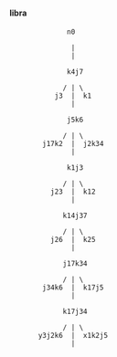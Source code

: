 #### libra  

                  n0 
				  
                   | 
                   | 

                  k4j7 
				  
                 / | \ 
               j3  |  k1 
                   |

                  j5k6 
 
                 / | \ 
            j17k2  |  j2k34 
                   | 

                  k1j3 

                 / | \ 
              j23  |  k12 
                   | 

                 k14j37 
 
                 / | \ 
              j26  |  k25 
                   | 

                 j17k34 

                 / | \
            j34k6  |  k17j5 
                   | 

                 k17j34 
 
                 / | \ 
           y3j2k6  |  x1k2j5 
                   | 
